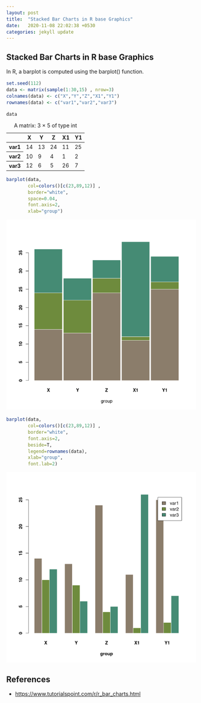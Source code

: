 ```yaml
---
layout: post
title:  "Stacked Bar Charts in R base Graphics"
date:   2020-11-08 22:02:38 +0530
categories: jekyll update
---
```


## Stacked Bar Charts in R base Graphics

In R, a barplot is computed using the barplot() function.


```R
set.seed(112)
data <- matrix(sample(1:30,15) , nrow=3)
colnames(data) <- c("X","Y","Z","X1","Y1")
rownames(data) <- c("var1","var2","var3")
```


```R
data
```


<table>
<caption>A matrix: 3 × 5 of type int</caption>
<thead>
	<tr><th></th><th col>X</th><th col>Y</th><th col>Z</th><th col>X1</th><th col>Y1</th></tr>
</thead>
<tbody>
	<tr><th row>var1</th><td>14</td><td>13</td><td>24</td><td>11</td><td>25</td></tr>
	<tr><th row>var2</th><td>10</td><td> 9</td><td> 4</td><td> 1</td><td> 2</td></tr>
	<tr><th row>var3</th><td>12</td><td> 6</td><td> 5</td><td>26</td><td> 7</td></tr>
</tbody>
</table>




```R
barplot(data, 
        col=colors()[c(23,89,12)] , 
        border="white", 
        space=0.04, 
        font.axis=2, 
        xlab="group")
```


![png](https://raw.githubusercontent.com/balakuntlaJayanth/Stats/master/images/NOV8_2020/output_2_0.png)


```R
barplot(data, 
        col=colors()[c(23,89,12)] , 
        border="white", 
        font.axis=2, 
        beside=T, 
        legend=rownames(data), 
        xlab="group", 
        font.lab=2)
```


![png](https://raw.githubusercontent.com/balakuntlaJayanth/Stats/master/images/NOV8_2020/output_3_0.png)

## References

- https://www.tutorialspoint.com/r/r_bar_charts.html


